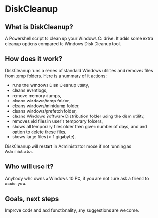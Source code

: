 # DiskCleanup

## What is DiskCleanup?
A Powershell script to clean up your Windows C: drive.
It adds some extra cleanup options compared to Windows Disk Cleanup tool.

## How does it work?
DiskCleanup runs a series of standard Windows utilities and removes files from temp folders.
Here is a summary of it actions:
* runs the Windows Disk Cleanup utility,
* cleans eventlogs,
* remove memory dumps,
* cleans windows/temp folder,
* cleans windows/minidump folder,
* cleans windows/prefetch folder,
* cleans Windows Software Distribution folder using the dism utility, 
* removes old files in user's temporary folders,
* shows all temporary files older then given number of days, and and option to delete these files,
* shows large files (> 1 gigabyte).

DiskCleanup will restart in Administrator mode if not running as Administrator.
## Who will use it?
Anybody who owns a Windows 10 PC, if you are not sure ask a friend to assist you.

## Goals, next steps
Improve code and add functionality, any suggestions are welcome.